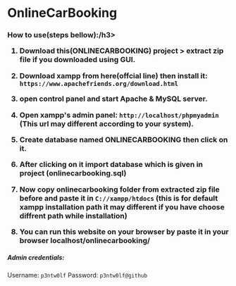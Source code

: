 # OnlineCarBooking

<h3>How to use(steps bellow):/h3>

1) Download this(ONLINECARBOOKING) project > extract zip file if you downloaded using GUI.

2) Download xampp from here(offcial line) then install it: ```https://www.apachefriends.org/download.html```

3) open control panel and start Apache & MySQL server.

4) Open xampp's admin panel: ```http://localhost/phpmyadmin``` (This url may different according to your system).

5) Create database named ONLINECARBOOKING then click on it.

6) After clicking on it import database which is given in project (onlinecarbooking.sql)

7) Now copy onlinecarbooking folder from extracted zip file before and paste it in ```C://xampp/htdocs``` (this is for default xampp installation path it may different if you have choose diffrent path while installation)

8) You can run this website on your browser by paste it in your browser localhost/onlinecarbooking/

<h5>Admin credentials:</h5>

Username: ```p3ntw0lf```
Password: ```p3ntw0lf@github```
